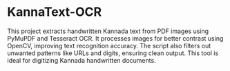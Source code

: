 # KannaText-OCR
This project extracts handwritten Kannada text from PDF images using PyMuPDF and Tesseract OCR. It processes images for better contrast using OpenCV, improving text recognition accuracy. The script also filters out unwanted patterns like URLs and digits, ensuring clean output. This tool is ideal for digitizing Kannada handwritten documents.

